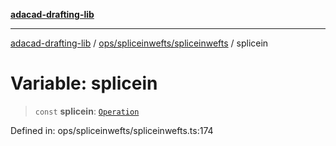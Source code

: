 [**adacad-drafting-lib**](../../../../README.md)

***

[adacad-drafting-lib](../../../../modules.md) / [ops/spliceinwefts/spliceinwefts](../README.md) / splicein

# Variable: splicein

> `const` **splicein**: [`Operation`](../../../../objects/datatypes/type-aliases/Operation.md)

Defined in: ops/spliceinwefts/spliceinwefts.ts:174
